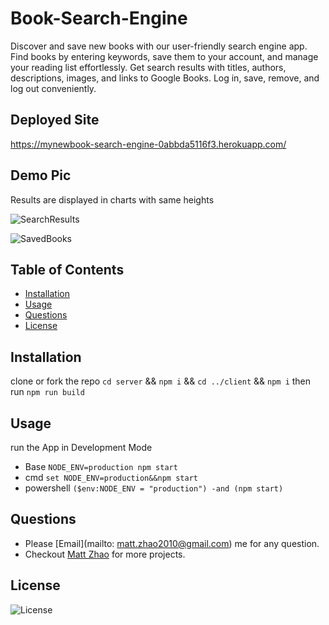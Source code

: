 # Book-Search-Engine

Discover and save new books with our user-friendly search engine app. Find books by entering keywords, save them to your account, and manage your reading list effortlessly. Get search results with titles, authors, descriptions, images, and links to Google Books. Log in, save, remove, and log out conveniently.

## Deployed Site

https://mynewbook-search-engine-0abbda5116f3.herokuapp.com/

## Demo Pic

Results are displayed in charts with same heights

![SearchResults](https://github.com/unbmattzhao/Book-Search-Engine/assets/46049501/1251454a-9bba-4add-90cb-870c27a2903a)

![SavedBooks](https://github.com/unbmattzhao/Book-Search-Engine/assets/46049501/1fb660ee-5c81-40c2-9387-2842b9503250)

## Table of Contents

- [Installation](#installation)
- [Usage](#usage)
- [Questions](#questions)
- [License](#license)

## Installation

clone or fork the repo
`cd server` && `npm i` && `cd ../client` && `npm i`
then run `npm run build`

## Usage

run the App in Development Mode

- Base `NODE_ENV=production npm start`
- cmd `set NODE_ENV=production&&npm start`
- powershell `($env:NODE_ENV = "production") -and (npm start)`

## Questions

- Please [Email](mailto: matt.zhao2010@gmail.com) me for any question.
- Checkout [Matt Zhao](https://github.com/unbmattzhao) for more projects.

## License

![License](https://img.shields.io/badge/license-MIT-blue.svg)
